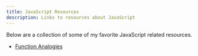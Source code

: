 ```yaml
---
title: JavaScript Resources
description: Links to resources about JavaScript
---
```


Below are a collection of some of my favorite JavaScript related resources.


- [Function Analogies](https://www.quora.com/What-are-some-analogies-to-describe-what-a-function-is-in-programming)